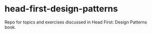 # head-first-design-patterns
Repo for topics and exercises discussed in Head First: Design Patterns book.
